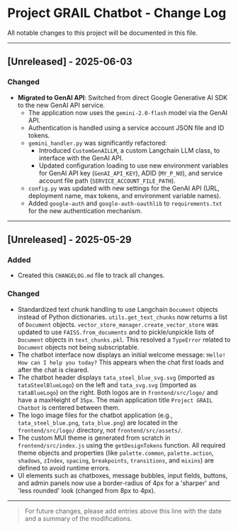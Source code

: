 # Project GRAIL Chatbot - Change Log

All notable changes to this project will be documented in this file.

---

## [Unreleased] - 2025-06-03

### Changed
- **Migrated to GenAI API**: Switched from direct Google Generative AI SDK to the new GenAI API service.
  - The application now uses the `gemini-2.0-flash` model via the GenAI API.
  - Authentication is handled using a service account JSON file and ID tokens.
  - `gemini_handler.py` was significantly refactored:
    - Introduced `CustomGenAILLM`, a custom Langchain LLM class, to interface with the GenAI API.
    - Updated configuration loading to use new environment variables for GenAI API key (`GenAI_API_KEY`), ADID (`MY_P_NO`), and service account file path (`SERVICE_ACCOUNT_FILE_PATH`).
  - `config.py` was updated with new settings for the GenAI API (URL, deployment name, max tokens, and environment variable names).
  - Added `google-auth` and `google-auth-oauthlib` to `requirements.txt` for the new authentication mechanism.

---

## [Unreleased] - 2025-05-29

### Added
- Created this `CHANGELOG.md` file to track all changes.

### Changed
- Standardized text chunk handling to use Langchain `Document` objects instead of Python dictionaries. `utils.get_text_chunks` now returns a list of `Document` objects. `vector_store_manager.create_vector_store` was updated to use `FAISS.from_documents` and to pickle/unpickle lists of `Document` objects in `text_chunks.pkl`. This resolved a `TypeError` related to `Document` objects not being subscriptable.
- The chatbot interface now displays an initial welcome message: `Hello! How can I help you today?` This appears when the chat first loads and after the chat is cleared.
- The chatbot header displays `tata_steel_blue_svg.svg` (imported as `tataSteelBlueLogo`) on the left and `tata_svg.svg` (imported as `tataBlueLogo`) on the right. Both logos are in `frontend/src/logo/` and have a maxHeight of `35px`. The main application title `Project GRAIL Chatbot` is centered between them.
- The logo image files for the chatbot application (e.g., `tata_steel_blue.png`, `tata_blue.png`) are located in the `frontend/src/logo/` directory, not `frontend/src/assets/`.
- The custom MUI theme is generated from scratch in `frontend/src/index.js` using the `getDesignTokens` function. All required theme objects and properties (like `palette.common`, `palette.action`, `shadows`, `zIndex`, `spacing`, `breakpoints`, `transitions`, and `mixins`) are defined to avoid runtime errors.
- UI elements such as chatboxes, message bubbles, input fields, buttons, and admin panels now use a border-radius of 4px for a 'sharper' and 'less rounded' look (changed from 8px to 4px).

---

> For future changes, please add entries above this line with the date and a summary of the modifications.
